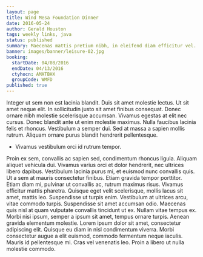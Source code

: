 ```yaml
---
layout: page
title: Wind Mesa Foundation Dinner
date: 2016-05-24
author: Gerald Houston
tags: weekly links, java
status: published
summary: Maecenas mattis pretium nibh, in eleifend diam efficitur vel. Donec.
banner: images/banner/leisure-02.jpg
booking:
  startDate: 04/08/2016
  endDate: 04/13/2016
  ctyhocn: AMATBHX
  groupCode: WMFD
published: true
---
```

Integer ut sem non est lacinia blandit. Duis sit amet molestie lectus. Ut sit amet neque elit. In sollicitudin justo sit amet finibus consequat. Donec ornare nibh molestie scelerisque accumsan. Vivamus egestas at elit nec cursus. Donec blandit ante ut enim molestie maximus. Nulla faucibus lacinia felis et rhoncus. Vestibulum a semper dui. Sed at massa a sapien mollis rutrum. Aliquam ornare purus blandit hendrerit pellentesque.

* Vivamus vestibulum orci id rutrum tempor.

Proin ex sem, convallis ac sapien sed, condimentum rhoncus ligula. Aliquam aliquet vehicula dui. Vivamus varius orci et dolor hendrerit, nec ultrices libero dapibus. Vestibulum lacinia purus mi, et euismod nunc convallis quis. Ut a sem at mauris consectetur finibus. Etiam gravida tempor porttitor. Etiam diam mi, pulvinar ut convallis ac, rutrum maximus risus. Vivamus efficitur mattis pharetra. Quisque eget velit scelerisque, mollis lacus sit amet, mattis leo. Suspendisse ut turpis enim. Vestibulum at ultrices arcu, vitae commodo turpis.
Suspendisse sit amet accumsan odio. Maecenas quis nisl at quam vulputate convallis tincidunt ut ex. Nullam vitae tempus ex. Morbi nisi ipsum, semper a ipsum sit amet, tempus ornare turpis. Aenean gravida elementum molestie. Lorem ipsum dolor sit amet, consectetur adipiscing elit. Quisque eu diam in nisl condimentum viverra. Morbi consectetur augue a elit euismod, commodo fermentum neque iaculis. Mauris id pellentesque mi. Cras vel venenatis leo. Proin a libero ut nulla molestie commodo.
